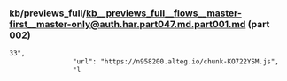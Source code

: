 ### kb/previews_full/kb__previews_full__flows__master-first__master-only@auth.har.part047.md.part001.md (part 002)

```md
33",
                "url": "https://n958200.alteg.io/chunk-KO722YSM.js",
                "l
```

```
